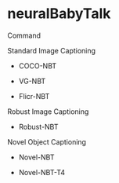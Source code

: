 # neuralBabyTalk

Command

Standard Image Captioning

- COCO-NBT

- VG-NBT

- Flicr-NBT


Robust Image Captioning

- Robust-NBT

Novel Object Captioning

- Novel-NBT

- Novel-NBT-T4


